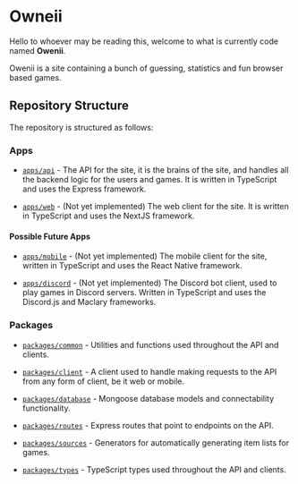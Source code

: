 # Owneii

Hello to whoever may be reading this, welcome to what is currently code named **Owenii**.

Owenii is a site containing a bunch of guessing, statistics and fun browser based games.

## Repository Structure

The repository is structured as follows:

### Apps

- [`apps/api`](apps/api) - The API for the site, it is the brains of the site, and handles all the backend logic for the users and games. It is written in TypeScript and uses the Express framework.

- [`apps/web`](apps/web) - (Not yet implemented) The web client for the site. It is written in TypeScript and uses the NextJS framework.

#### Possible Future Apps

- [`apps/mobile`](apps/mobile) - (Not yet implemented) The mobile client for the site, written in TypeScript and uses the React Native framework.

- [`apps/discord`](apps/discord) - (Not yet implemented) The Discord bot client, used to play games in Discord servers. Written in TypeScript and uses the Discord.js and Maclary frameworks.

### Packages

- [`packages/common`](packages/common) - Utilities and functions used throughout the API and clients.

- [`packages/client`](packages/client) - A client used to handle making requests to the API from any form of client, be it web or mobile.

- [`packages/database`](packages/database) - Mongoose database models and connectability functionality.

- [`packages/routes`](packages/routes) - Express routes that point to endpoints on the API.

- [`packages/sources`](packages/sources) - Generators for automatically generating item lists for games.

- [`packages/types`](packages/types) - TypeScript types used throughout the API and clients.
